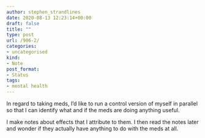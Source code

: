 ```yaml
---
author: stephen_strandlines
date: 2020-08-13 12:23:14+00:00
draft: false
title: ""
type: post
url: /906-2/
categories:
- uncategorised
kind:
- Note
post_format:
- Status
tags:
- mental health
---
```


In regard to taking meds, I’d like to run a control version of myself in parallel so that I can identify what and if the meds are doing anything useful.

I make notes about effects that I attribute to them. I then read the notes later and wonder if they actually have anything to do with the meds at all.
